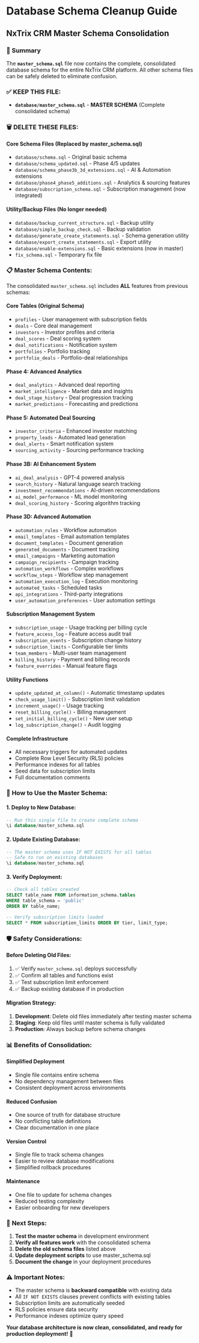 # Database Schema Cleanup Guide
## NxTrix CRM Master Schema Consolidation

### 🎯 Summary
The **`master_schema.sql`** file now contains the complete, consolidated database schema for the entire NxTrix CRM platform. All other schema files can be safely deleted to eliminate confusion.

### ✅ **KEEP THIS FILE:**
- **`database/master_schema.sql`** - **MASTER SCHEMA** (Complete consolidated schema)

### 🗑️ **DELETE THESE FILES:**

#### Core Schema Files (Replaced by master_schema.sql)
- `database/schema.sql` - Original basic schema
- `database/schema_updated.sql` - Phase 4/5 updates  
- `database/schema_phase3b_3d_extensions.sql` - AI & Automation extensions
- `database/phase4_phase5_additions.sql` - Analytics & sourcing features
- `database/subscription_schema.sql` - Subscription management (now integrated)

#### Utility/Backup Files (No longer needed)
- `database/backup_current_structure.sql` - Backup utility
- `database/simple_backup_check.sql` - Backup validation
- `database/generate_create_statements.sql` - Schema generation utility
- `database/export_create_statements.sql` - Export utility
- `database/enable-extensions.sql` - Basic extensions (now in master)
- `fix_schema.sql` - Temporary fix file

### 📋 **Master Schema Contents:**

The consolidated `master_schema.sql` includes **ALL** features from previous schemas:

#### **Core Tables (Original Schema)**
- `profiles` - User management with subscription fields
- `deals` - Core deal management
- `investors` - Investor profiles and criteria
- `deal_scores` - Deal scoring system
- `deal_notifications` - Notification system
- `portfolios` - Portfolio tracking
- `portfolio_deals` - Portfolio-deal relationships

#### **Phase 4: Advanced Analytics**
- `deal_analytics` - Advanced deal reporting
- `market_intelligence` - Market data and insights
- `deal_stage_history` - Deal progression tracking
- `market_predictions` - Forecasting and predictions

#### **Phase 5: Automated Deal Sourcing**
- `investor_criteria` - Enhanced investor matching
- `property_leads` - Automated lead generation
- `deal_alerts` - Smart notification system
- `sourcing_activity` - Sourcing performance tracking

#### **Phase 3B: AI Enhancement System**
- `ai_deal_analysis` - GPT-4 powered analysis
- `search_history` - Natural language search tracking
- `investment_recommendations` - AI-driven recommendations
- `ai_model_performance` - ML model monitoring
- `deal_scoring_history` - Scoring algorithm tracking

#### **Phase 3D: Advanced Automation**
- `automation_rules` - Workflow automation
- `email_templates` - Email automation templates
- `document_templates` - Document generation
- `generated_documents` - Document tracking
- `email_campaigns` - Marketing automation
- `campaign_recipients` - Campaign tracking
- `automation_workflows` - Complex workflows
- `workflow_steps` - Workflow step management
- `automation_execution_log` - Execution monitoring
- `automated_tasks` - Scheduled tasks
- `api_integrations` - Third-party integrations
- `user_automation_preferences` - User automation settings

#### **Subscription Management System**
- `subscription_usage` - Usage tracking per billing cycle
- `feature_access_log` - Feature access audit trail
- `subscription_events` - Subscription change history
- `subscription_limits` - Configurable tier limits
- `team_members` - Multi-user team management
- `billing_history` - Payment and billing records
- `feature_overrides` - Manual feature flags

#### **Utility Functions**
- `update_updated_at_column()` - Automatic timestamp updates
- `check_usage_limit()` - Subscription limit validation
- `increment_usage()` - Usage tracking
- `reset_billing_cycle()` - Billing management
- `set_initial_billing_cycle()` - New user setup
- `log_subscription_change()` - Audit logging

#### **Complete Infrastructure**
- All necessary triggers for automated updates
- Complete Row Level Security (RLS) policies
- Performance indexes for all tables
- Seed data for subscription limits
- Full documentation comments

### 🚀 **How to Use the Master Schema:**

#### 1. **Deploy to New Database:**
```sql
-- Run this single file to create complete schema
\i database/master_schema.sql
```

#### 2. **Update Existing Database:**
```sql
-- The master schema uses IF NOT EXISTS for all tables
-- Safe to run on existing databases
\i database/master_schema.sql
```

#### 3. **Verify Deployment:**
```sql
-- Check all tables created
SELECT table_name FROM information_schema.tables 
WHERE table_schema = 'public' 
ORDER BY table_name;

-- Verify subscription limits loaded
SELECT * FROM subscription_limits ORDER BY tier, limit_type;
```

### 🛡️ **Safety Considerations:**

#### **Before Deleting Old Files:**
1. ✅ Verify `master_schema.sql` deploys successfully
2. ✅ Confirm all tables and functions exist
3. ✅ Test subscription limit enforcement
4. ✅ Backup existing database if in production

#### **Migration Strategy:**
1. **Development**: Delete old files immediately after testing master schema
2. **Staging**: Keep old files until master schema is fully validated
3. **Production**: Always backup before schema changes

### 📊 **Benefits of Consolidation:**

#### **Simplified Deployment**
- Single file contains entire schema
- No dependency management between files
- Consistent deployment across environments

#### **Reduced Confusion**
- One source of truth for database structure
- No conflicting table definitions
- Clear documentation in one place

#### **Version Control**
- Single file to track schema changes
- Easier to review database modifications
- Simplified rollback procedures

#### **Maintenance**
- One file to update for schema changes
- Reduced testing complexity
- Easier onboarding for new developers

### 🎯 **Next Steps:**

1. **Test the master schema** in development environment
2. **Verify all features work** with the consolidated schema  
3. **Delete the old schema files** listed above
4. **Update deployment scripts** to use master_schema.sql
5. **Document the change** in your deployment procedures

### ⚠️ **Important Notes:**

- The master schema is **backward compatible** with existing data
- All `IF NOT EXISTS` clauses prevent conflicts with existing tables
- Subscription limits are automatically seeded
- RLS policies ensure data security
- Performance indexes optimize query speed

**Your database architecture is now clean, consolidated, and ready for production deployment!** 🎉